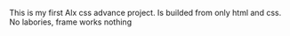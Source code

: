 This is my first Alx css advance project.
Is builded from only html and css. No labories, frame works nothing